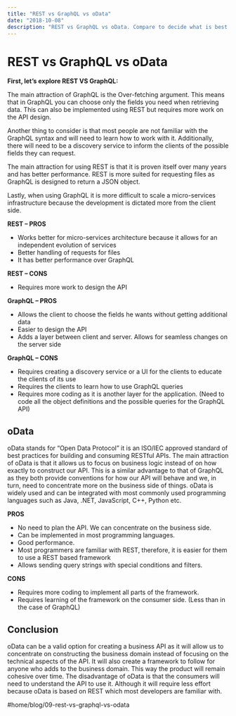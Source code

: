 ```yaml
---
title: "REST vs GraphQL vs oData"
date: "2018-10-08"
description: "REST vs GraphQL vs oData. Compare to decide what is best for your needs."
---
```


# REST vs GraphQL vs oData
**First, let’s explore REST VS GraphQL:**

The main attraction of GraphQL is the Over-fetching argument. This means that in GraphQL you can choose only the fields you need when retrieving data. This can also be implemented using REST but requires more work on the API design.

Another thing to consider is that most people are not familiar with the GraphQL syntax and will need to learn how to work with it. Additionally, there will need to be a discovery service to inform the clients of the possible fields they can request.

The main attraction for using REST is that it is proven itself over many years and has better performance. REST is more suited for requesting files as GraphQL is designed to return a JSON object.

Lastly, when using GraphQL it is more difficult to scale a micro-services infrastructure because the development is dictated more from the client side.

**REST – PROS**
* Works better for micro-services architecture because it allows for an independent evolution of services
* Better handling of requests for files
* It has better performance over GraphQL

**REST – CONS**
* Requires more work to design the API

**GraphQL – PROS**
* Allows the client to choose the fields he wants without getting additional data
* Easier to design the API
* Adds a layer between client and server. Allows for seamless changes on the server side

**GraphQL – CONS**
* Requires creating a discovery service or a UI for the clients to educate the clients of its use
* Requires the clients to learn how to use GraphQL queries
* Requires more coding as it is another layer for the application. (Need to code all the object definitions and the possible queries for the GraphQL API)

## oData
oData stands for “Open Data Protocol” it is an ISO/IEC approved standard of best practices for building and consuming RESTful APIs. The main attraction of oData is that it allows us to focus on business logic instead of on how exactly to construct our API. This is a similar advantage to that of GraphQL as they both provide conventions for how our API will behave and we, in turn, need to concentrate more on the business side of things. oData is widely used and can be integrated with most commonly used programming languages such as Java, .NET, JavaScript, C++, Python etc.

**PROS**
* No need to plan the API. We can concentrate on the business side.
* Can be implemented in most programming languages.
* Good performance.
* Most programmers are familiar with REST, therefore, it is easier for them to use a REST based framework
* Allows sending query strings with special conditions and filters.

**CONS**
* Requires more coding to implement all parts of the framework.
* Requires learning of the framework on the consumer side. (Less than in the case of GraphQL)

## Conclusion
oData can be a valid option for creating a business API as it will allow us to concentrate on constructing the business domain instead of focusing on the technical aspects of the API. It will also create a framework to follow for anyone who adds to the business domain. This way the product will remain cohesive over time. The disadvantage of oData is that the consumers will need to understand the API to use it. Although it will require less effort because oData is based on REST which most developers are familiar with.


#home/blog/09-rest-vs-graphql-vs-odata
